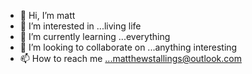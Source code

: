 - 👋 Hi, I’m matt
- 👀 I’m interested in ...living life 
- 🌱 I’m currently learning ...everything 
- 💞️ I’m looking to collaborate on ...anything interesting 
- 📫 How to reach me ...matthewstallings@outlook.com 

<!---
mstallings00/mstallings00 is a ✨ special ✨ repository because its `README.md` (this file) appears on your GitHub profile.
You can click the Preview link to take a look at your changes.
--->
